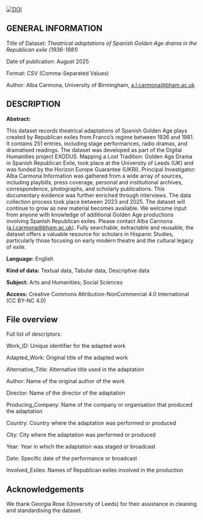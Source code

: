 [![DOI](https://zenodo.org/badge/DOI/10.5281/zenodo.16754707.svg)](https://doi.org/10.5281/zenodo.16754707)

## GENERAL INFORMATION

Title of Dataset: *Theatrical adaptations of Spanish Golden Age drama in the Republican exile (1936-1981)*

Date of publication: August 2025

Format: CSV (Comma-Separated Values)

Author: Alba Carmona, University of Birmingham, a.l.carmona@bham.ac.uk

## DESCRIPTION
**Abstract:**

This dataset records theatrical adaptations of Spanish Golden Age plays created by Republican exiles from Franco’s regime between 1936 and 1981. It contains 251 entries, including stage performances, radio dramas, and dramatised readings.
The dataset was developed as part of the Digital Humanities project EXODUS. Mapping a Lost Tradition: Golden Age Drama in Spanish Republican Exile, took place at the University of Leeds (UK) and was funded by the Horizon Europe Guarantee (UKRI). Principal Investigator: Alba Carmona 
Information was gathered from a wide array of sources, including playbills, press coverage, personal and institutional archives, correspondence, photographs, and scholarly publications. This documentary evidence was further enriched through interviews. The data collection process took place between 2023 and 2025.
The dataset will continue to grow as new material becomes available. We welcome input from anyone with knowledge of additional Golden Age productions involving Spanish Republican exiles. Please contact Alba Carmona (a.l.carmona@bham.ac.uk).
Fully searchable, extractable and reusable, the dataset offers a valuable resource for scholars in Hispanic Studies, particularly those focusing on early modern theatre and the cultural legacy of exile.

**Language:** English

**Kind of data:** Textual data, Tabular data, Descriptive data

**Subject:** Arts and Humanities; Social Sciences

**Access:** Creative Commons Attribution-NonCommercial 4.0 International (CC BY-NC 4.0)

## **File overview**

Full list of descriptors:

Work_ID: Unique identifier for the adapted work

Adapted_Work: Original title of the adapted work

Alternative_Title: Alternative title used in the adaptation

Author: Name of the original author of the work

Director: Name of the director of the adaptation

Producing_Company: Name of the company or organisation that produced the adaptation

Country: Country where the adaptation was performed or produced

City: City where the adaptation was performed or produced

Year: Year in which the adaptation was staged or broadcast

Date: Specific date of the performance or broadcast 

Involved_Exiles: Names of Republican exiles involved in the production

## **Acknowledgements**

We thank Georgia Rose (University of Leeds) for their assistance in cleaning and standardising the dataset.
